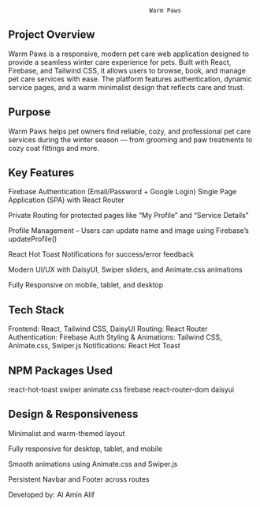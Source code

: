                                             Warm Paws
## Project Overview

Warm Paws is a responsive, modern pet care web application designed to provide a seamless winter care experience for pets. Built with React, Firebase, and Tailwind CSS, it allows users to browse, book, and manage pet care services with ease.
The platform features authentication, dynamic service pages, and a warm minimalist design that reflects care and trust.



## Purpose

Warm Paws helps pet owners find reliable, cozy, and professional pet care services during the winter season — from grooming and paw treatments to cozy coat fittings and more.

## Key Features

 Firebase Authentication (Email/Password + Google Login)
 Single Page Application (SPA) with React Router

 Private Routing for protected pages like “My Profile” and “Service Details”

 Profile Management – Users can update name and image using Firebase’s updateProfile()

 React Hot Toast Notifications for success/error feedback

 Modern UI/UX with DaisyUI, Swiper sliders, and Animate.css animations

 Fully Responsive on mobile, tablet, and desktop

 ## Tech Stack

Frontend: React, Tailwind CSS, DaisyUI
Routing: React Router
Authentication: Firebase Auth
Styling & Animations: Tailwind CSS, Animate.css, Swiper.js
Notifications: React Hot Toast

## NPM Packages Used
react-hot-toast
swiper
animate.css
firebase
react-router-dom
daisyui








## Design & Responsiveness

Minimalist and warm-themed layout

Fully responsive for desktop, tablet, and mobile

Smooth animations using Animate.css and Swiper.js

Persistent Navbar and Footer across routes





Developed by: Al Amin Alif
